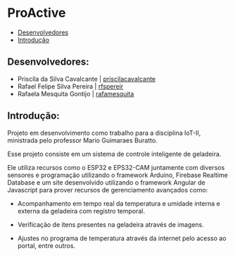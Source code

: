 # ProActive

- [Desenvolvedores](https://github.com/rfspereir/ProActive#desenvolvedores)
- [Introdução](https://github.com/rfspereir/ProActive#introdu%C3%A7%C3%A3o)

## Desenvolvedores:
- Priscila da Silva Cavalcante | [priscilacavalcante](https://github.com/priscilacavalcante)
- Rafael Felipe Silva Pereira | [rfspereir](https://github.com/rfspereir)
- Rafaela Mesquita Gontijo | [rafamesquita](https://github.com/rafamesquita)

## Introdução:
Projeto em desenvolvimento como trabalho para a disciplina IoT-II, ministrada pelo professor Mario Guimaraes Buratto.

Esse projeto consiste em um sistema de controle inteligente de geladeira.

Ele utiliza recursos como o ESP32 e EPS32-CAM juntamente com diversos sensores e programação utilizando o framework Arduino, Firebase Realtime Database e um site desenvolvido utilizando o framework Angular de Javascript para prover recursos de gerenciamento avançados como:

- Acompanhamento em tempo real da temperatura e umidade interna e externa da geladeira com registro temporal.

- Verificação de ítens presentes na geladeira através de imagens.

- Ajustes no programa de temperatura através da internet pelo acesso ao portal, entre outros.

